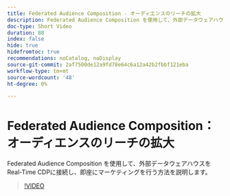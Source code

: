 ```yaml
---
title: Federated Audience Composition - オーディエンスのリーチの拡大
description: Federated Audience Composition を使用して、外部データウェアハウスをReal-Time CDPに接続し、即座にマーケティングを行う方法を説明します。
doc-type: Short Video
duration: 88
index: false
hide: true
hidefromtoc: true
recommendations: noCatalog, noDisplay
source-git-commit: 2af7500de12a9fd78e64c6a12a42b2fbbf121eba
workflow-type: tm+mt
source-wordcount: '48'
ht-degree: 0%

---
```



# Federated Audience Composition：オーディエンスのリーチの拡大

Federated Audience Composition を使用して、外部データウェアハウスをReal-Time CDPに接続し、即座にマーケティングを行う方法を説明します。

<!-- 62_S508_3442517_87_federated-audience-composition-expanding-audience-reach -->
>[!VIDEO](https://video.tv.adobe.com/v/3458295/?learn=on&enablevpops=true)
